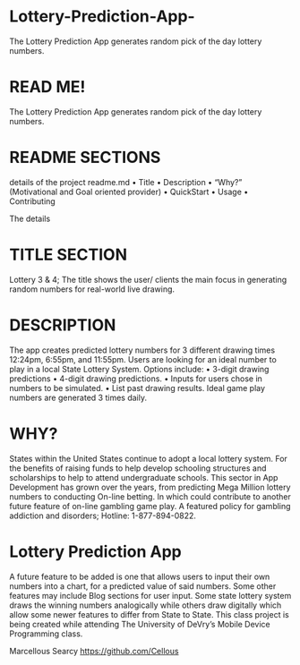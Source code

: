 # Lottery-Prediction-App-
The Lottery Prediction App generates random pick of the day lottery numbers. 
# READ ME!
The Lottery Prediction App generates random pick of the day lottery numbers. 

 
# README SECTIONS
details of the project readme.md
•	Title
•	Description
•	“Why?” (Motivational and Goal oriented provider)
•	QuickStart
•	Usage
•	Contributing

The details 
# TITLE SECTION
Lottery 3 & 4; The title shows the user/ clients the main focus in generating random numbers for real-world live drawing.

# DESCRIPTION
The app creates predicted lottery numbers for 3 different drawing times 12:24pm, 6:55pm, and 11:55pm. Users are looking for an ideal number to play in a local State Lottery System. Options include:
•	3-digit drawing predictions
•	4-digit drawing predictions.
•	Inputs for users chose in numbers to be simulated.
•	List past drawing results.
 Ideal game play numbers are generated 3 times daily.

# WHY?
States within the United States continue to adopt a local lottery system. For the benefits of raising funds to help develop schooling structures and scholarships to help to attend undergraduate schools.
 This sector in App Development has grown over the years, from predicting Mega Million lottery numbers to conducting On-line betting. In which could contribute to another future feature of on-line gambling game play. A featured policy for gambling addiction and disorders; Hotline: 1-877-894-0822.  

# Lottery Prediction App


A future feature to be added is one that allows users to input their own numbers into a chart, for a predicted value of said numbers. Some other features may include Blog sections for user input. Some state lottery system draws the winning numbers analogically while others draw digitally which allow some newer features to differ from State to State.
	This class project is being created while attending The University of DeVry’s Mobile Device Programming class. 

Marcellous Searcy
https://github.com/Cellous
